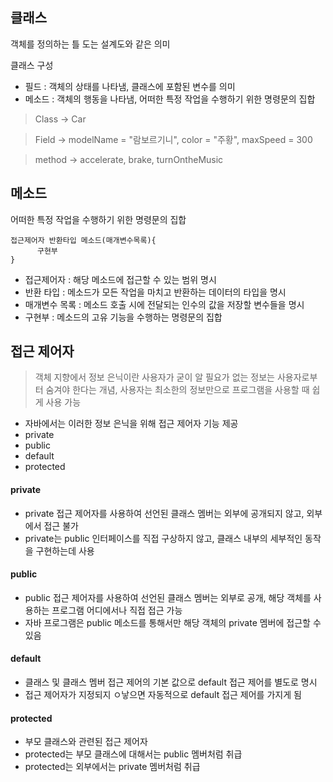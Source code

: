 ## 클래스
객체를 정의하는 틀 도는 설계도와 같은 의미

클래스 구성
- 필드 : 객체의 상태를 나타냄, 클래스에 포함된 변수를 의미
- 메소드 : 객체의 행동을 나타냄, 어떠한 특정 작업을 수행하기 위한 명령문의 집합
> Class -> Car

> Field -> modelName = "람보르기니", color = "주황", maxSpeed = 300

> method -> accelerate, brake, turnOntheMusic


## 메소드
어떠한 특정 작업을 수행하기 위한 명령문의 집합
```
접근제어자 반환타입 메소드(매개변수목록){
      구현부
}
```
- 접근제어자 : 해당 메소드에 접근할 수 있는 범위 명시
- 반환 타입 : 메소드가 모든 작업을 마치고 반환하는 데이터의 타입을 명시
- 매개변수 목록 : 메소드 호출 시에 전달되는 인수의 값을 저장할 변수들을 명시
- 구현부 : 메소드의 고유 기능을 수행하는 명령문의 집합

## 접근 제어자

>객체 지향에서 정보 은닉이란 사용자가 굳이 알 필요가 없는 정보는 사용자로부터 숨겨야 한다는 개념, 사용자는 최소한의 정보만으로 프로그램을 사용할 때 쉽게 사용 가능

- 자바에서는 이러한 정보 은닉을 위해 접근 제어자 기능 제공
- private
- public
- default
- protected

#### private
- private 접근 제어자를 사용하여 선언된 클래스 멤버는 외부에 공개되지 않고, 외부에서 접근 불가
- private는 public 인터페이스를 직접 구상하지 않고, 클래스 내부의 세부적인 동작을 구현하는데 사용

#### public
- public 접근 제어자를 사용하여 선언된 클래스 멤버는 외부로 공개, 해당 객체를 사용하는 프로그램 어디에서나 직접 접근 가능
- 자바 프로그램은 public 메소드를 통해서만 해당 객체의 private 멤버에 접근할 수 있음

#### default
- 클래스 및 클래스 멤버 접근 제어의 기본 값으로 default 접근 제어를 별도로 명시
- 접근 제어자가 지정되지 ㅇ낳으면 자동적으로 default 접근 제어를 가지게 됨

#### protected
- 부모 클래스와 관련된 접근 제어자
- protected는 부모 클래스에 대해서는 public 멤버처럼 취급
- protected는 외부에서는 private 멤버처럼 취급
